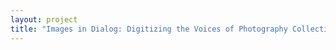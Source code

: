 ```yaml
--- 
layout: project 
title: "Images in Dialog: Digitizing the Voices of Photography Collection" 
---
```



